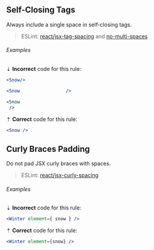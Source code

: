 <!--lint disable no-duplicate-headings-->

## Self-Closing Tags

Always include a single space in self-closing tags.

> ESLint: [react/jsx-tag-spacing][eslint-react/jsx-tag-spacing] and [no-multi-spaces][eslint/no-multi-spaces]

###### Examples

⇣ **Incorrect** code for this rule:

<!--lint disable no-missing-blank-lines-->
<!-- prettier-ignore -->
```jsx
<Snow/>
```

<!-- prettier-ignore -->
```jsx
<Snow                 />
```

<!-- prettier-ignore -->
```jsx
<Snow
 />
```

<!--lint enable no-missing-blank-lines-->

⇡ **Correct** code for this rule:

```jsx
<Snow />
```

## Curly Braces Padding

Do not pad JSX curly braces with spaces.

> ESLint: [react/jsx-curly-spacing][eslint-react/jsx-curly-spacing]

###### Examples

⇣ **Incorrect** code for this rule:

<!--lint disable no-missing-blank-lines-->
<!-- prettier-ignore -->
```jsx
<Winter element={ snow } />
```

<!--lint enable no-missing-blank-lines-->

⇡ **Correct** code for this rule:

```jsx
<Winter element={snow} />
```

[eslint-react/jsx-curly-spacing]: https://github.com/yannickcr/eslint-plugin-react/blob/master/docs/rules/jsx-curly-spacing.md
[eslint-react/jsx-tag-spacing]: https://github.com/yannickcr/eslint-plugin-react/blob/master/docs/rules/jsx-tag-spacing.md
[eslint/no-multi-spaces]: https://eslint.org/docs/rules/no-multi-spaces
